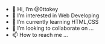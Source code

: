 - 👋 Hi, I’m @0ttokey
- 👀 I’m interested in Web Developing
- 🌱 I’m currently learning HTML,CSS
- 💞️ I’m looking to collaborate on ...
- 📫 How to reach me ...

<!---
0ttokey/0ttokey is a ✨ special ✨ repository because its `README.md` (this file) appears on your GitHub profile.
You can click the Preview link to take a look at your changes.
--->
